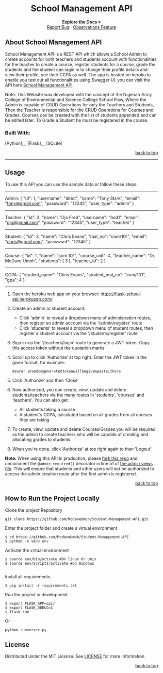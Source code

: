 <a name="readme-top"></a>

<!-- Project Name -->
<div align="center">
  <h1>School Management API</h1>
</div>

<div>
  <p align="center">
    <a href="https://github.com/McdaveUmoh/Student-Management-API#readme"><strong>Explore the Docs »</strong></a>
    <br />
    <a href="https://github.com/McdaveUmoh/Student-Management-API/issues">Report Bug</a>
    ·
    <a href="https://github.com/McdaveUmoh/Student-Management-API/issues">Observations Feature</a>
  </p>
</div>


<!-- About the Project -->
## About School Management API

 School Management API is a REST API which allows a School Admin to create accounts for both teachers and students account with functionalities for the teacher to create a course, register students for a course, grade the students and the student can login in to change their profile details and view their profile, see their CGPA as well. The app is hosted on heroku to enable you test out all functionalities using Swagger UI. you can visit the API here <a href="https://flask-school-api.herokuapp.com">School Management API</a>.

 Note: This Website was developed with the concept of the Nigerian Army College of Environmental and Science College School Flow, Where the Admin is capable of CRUD Operations for only the Teachers and Students, Then the Teacher is responsible for the CRUD Operations for Courses and Grades. Courses can be created with the list of students appended and can be edited later. To Grade a Student he must be registered in the course.  

### Built With:

[Python]__
[Flask]__
[SQLite]

<p align="right"><a href="#readme-top">back to top</a></p>

---

<!-- GETTING STARTED -->
## Usage

To use this API you can use the sample data or follow these steps:

---

Admin:
{
  "id": 1,
  "username": "dirict",
  "name": "Tony Stark",
  "email": "tony@gmail.com",
  "password": "12345",
  "user_type": "admin"
}

---

Teacher:
{
    "id": 2,
    "name": "Ojo Fred",
    "username": "hod1",
    "email": "ojo@gmail.com",
    "password": "12345",
    "user_type": "teacher"
}

---

Student:
{
    "id": 3,
    "name": "Chris Evans",
    "mat_no": "com/101",
    "email": "chris@gmail.com",
    "password": "12345"
}

---

Course:
{
    "id": 1,
    "name": "com 101",
    "course_unit": 4,
    "teacher_name": "Dr. McDave Umoh",
    "students": [
      3
    ],
    "teacher_id": 2
}

---

CGPA:
{
  "student_name": "Chris Evans",
  "student_mat_no": "com/101",
  "gpa": 4
}

---

1. Open the heroku web app on your browser: https://flask-school-api.herokuapp.com/

2. Create an admin or student account:
    - Click 'admin' to reveal a dropdown menu of administration routes, then register an admin account via the '/admin/register' route
    - Click 'students' to reveal a dropdown menu of student routes, then register a student account via the '/students/register' route

3. Sign in via the '/teachers/login' route to generate a JWT token. Copy this access token without the quotation marks

4. Scroll up to click 'Authorize' at top right. Enter the JWT token in the given format, for example:
   ```
   Bearer arandomgeneratedtokenwillbegivenpasteithere
   ```

5. Click 'Authorize' and then 'Close'

6. Now authorized, you can create, view, update and delete students/teachers via the many routes in 'students', 'courses' and 'teachers'. You can also get:
    - All students taking a course
    - A student's CGPA, calculated based on all grades from all courses they are taking

7. To create, view, update and delete Courses/Grades you will be required as the admin to create teachers who will be capable of creating and allocating grades to students

8. When you're done, click 'Authorize' at top right again to then 'Logout'

**Note:** When using this API in production, please [fork this repo](https://github.com/McdaveUmoh/Student-Management-API) and uncomment the `@admin_required()` decorator in line 51 of [the admin views file](https://github.com/McdaveUmoh/Student-Management-API/blob/main/api/admin/views.py). This will ensure that students and other users will not be authorized to access the admin creation route after the first admin is registered.

<p align="right"><a href="#readme-top">back to top</a></p>


## How to Run the Project Locally

Clone the project Repository
```
git clone https://github.com/McdaveUmoh/Student-Management-API.git
```

Enter the project folder and create a virtual environment
``` 
$ cd https://github.com/McdaveUmoh/Student-Management-API
$ python -m venv env 
```

Activate the virtual environment
``` 
$ source env/bin/actvate #On linux Or Unix
$ source env/Scripts/activate #On Windows 
 
```

Install all requirements

```
$ pip install -r requirements.txt
```

Run the project in development
```
$ export FLASK_APP=api/
$ export FLASK_DEBUG=1
$ flask run
```
Or 
``` 
python runserver.py
``` 

<!-- License -->
## License

Distributed under the MIT License. See <a href="https://github.com/McdaveUmoh/Student-Management-API/blob/main/LICENSE">LICENSE</a> for more information.

<p align="right"><a href="#readme-top">back to top</a></p>
